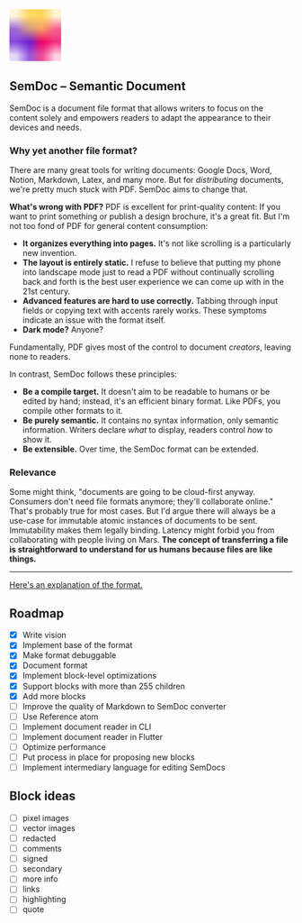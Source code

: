 <img src="semdoc.svg" width="92px" />

## SemDoc – Semantic Document

SemDoc is a document file format that allows writers to focus on the content solely and empowers readers to adapt the appearance to their devices and needs.

### Why yet another file format?

There are many great tools for writing documents: Google Docs, Word, Notion, Markdown, Latex, and many more.
But for *distributing* documents, we're pretty much stuck with PDF.
SemDoc aims to change that.

**What's wrong with PDF?**
PDF is excellent for print-quality content:
If you want to print something or publish a design brochure, it's a great fit.
But I'm not too fond of PDF for general content consumption:

* **It organizes everything into pages.**
  It's not like scrolling is a particularly new invention.
* **The layout is entirely static.**
  I refuse to believe that putting my phone into landscape mode just to read a PDF without continually scrolling back and forth is the best user experience we can come up with in the 21st century.
* **Advanced features are hard to use correctly.**
  Tabbing through input fields or copying text with accents rarely works.
  These symptoms indicate an issue with the format itself.
* **Dark mode?** Anyone?

Fundamentally, PDF gives most of the control to document *creators*, leaving none to readers.

In contrast, SemDoc follows these principles:

* **Be a compile target.**
  It doesn't aim to be readable to humans or be edited by hand; instead, it's an efficient binary format.
  Like PDFs, you compile other formats to it.
* **Be purely semantic.**
  It contains no syntax information, only semantic information.
  Writers declare *what* to display, readers control *how* to show it.
* **Be extensible.**
  Over time, the SemDoc format can be extended.

<!--
I can almost hear people asking:
But what about just a tiny bit of syntax? I'm only asking for …

* **customizing the color scheme?**
  What if I told you some operating systems (for example, Windows) let the user choose a custom accent color?
  What about light and dark mode?
  What about blue mode? Red mode?
  What about AR glasses, where the world is the background?

* **overriding the default fonts?**
  Explain that to people with dyslexia, who use unique fonts that give each letter a recognizable characteristic.
  Debate with people who practiced speed reading with one particular font.
  And I can almost see the hacked-together "music fonts" and "math fonts" popping up for allowing you to distribute other content.
  Why bloat the document with font definitions and complicate everything?

* **make text bold?**
  You may mark content as *important*, but "bold" is such an arbitrary property.
  What about smart speakers reading the text out loud? Should they speak boldly?
  Why not give developers of AR glasses the freedom to mark important text by lifting it slightly to the front?
  Why artificially limit yourself to a concept that only makes sense on 2D screens?

Also, note that these little customization options all add up.
Over time, peer-pressure might build up that forces every writer to think of a fancy color scheme (of course, for light and dark mode), provide a font, etc.  
That's not what writers should have to concern themselves with.
If you do want more control, you're welcome to build a website.

Not defining the appearance also makes the format future-proof – it adapts to current devices just as well as AR glasses.
And a long-lived format is a win for everyone using it.
-->

### Relevance

Some might think, "documents are going to be cloud-first anyway. Consumers don't need file formats anymore; they'll collaborate online."
That's probably true for most cases.
But I'd argue there will always be a use-case for immutable atomic instances of documents to be sent.
Immutability makes them legally binding.
Latency might forbid you from collaborating with people living on Mars.
**The concept of transferring a file is straightforward to understand for us humans because files are like things.**

---

[Here's an explanation of the format.](format.md)

## Roadmap

- [x] Write vision
- [x] Implement base of the format
- [x] Make format debuggable
- [x] Document format
- [x] Implement block-level optimizations
- [x] Support blocks with more than 255 children
- [x] Add more blocks
- [ ] Improve the quality of Markdown to SemDoc converter
- [ ] Use Reference atom
- [ ] Implement document reader in CLI
- [ ] Implement document reader in Flutter
- [ ] Optimize performance
- [ ] Put process in place for proposing new blocks
- [ ] Implement intermediary language for editing SemDocs

## Block ideas

- [ ] pixel images
- [ ] vector images
- [ ] redacted
- [ ] comments
- [ ] signed
- [ ] secondary
- [ ] more info
- [ ] links
- [ ] highlighting
- [ ] quote
